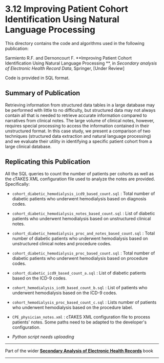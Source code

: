 # 3.12 Improving Patient Cohort Identification Using Natural Language Processing

This directory contains the code and algorithms used in the following publication:

Sarmiento R.F. and Dernoncourt F. **Improving Patient Cohort Identification Using Natural Language Processing
**, in *Secondary analysis of Electronic Health Record Data*, Springer, [Under Review]

Code is provided in SQL format.


## Summary of Publication

Retrieving information from structured data tables in a large database may be performed with little to no difficulty, but structured data may not always contain all that is needed to retrieve accurate information compared to narratives from clinical notes. The large volume of clinical notes, however, requires special processing to access the information contained in their unstructured format. In this case study, we present a comparison of two techniques (structured data extraction and natural language processing) and we evaluate their utility in identifying a specific patient cohort from a large clinical database.

## Replicating this Publication

All the SQL queries to count the number of patients per cohorts as well as the cTAKES XML configuration file used to analyze the notes are provided. Specifically:

* `cohort_diabetic_hemodialysis_icd9_based_count.sql` : Total number of diabetic patients who underwent hemodialysis based on diagnosis codes.

* `cohort_diabetic_hemodialysis_notes_based_count.sql` : List of diabetic patients who underwent hemodialysis based on unstructured clinical notes.

* `cohort_diabetic_hemodialysis_proc_and_notes_based_count.sql` : Total number of diabetic patients who underwent hemodialysis based on unstructured clinical notes and procedure codes.

* `cohort_diabetic_hemodialysis_proc_based_count.sql` : Total number of diabetic patients who underwent hemodialysis based on procedure codes.

* `cohort_diabetic_icd9_based_count_a.sql` : List of diabetic patients based on the ICD-9 codes.

* `cohort_hemodialysis_icd9_based_count_b.sql` : List of patients who underwent hemodialysis based on the ICD-9 codes.

* `cohort_hemodialysis_proc_based_count_c.sql` : Lists number of patients who underwent hemodialysis based on the procedure label.

* `CPE_physician_notes.xml` : cTAKES XML configuration file to process patients' notes. Some paths need to be adapted to the developer's configuration.

* _Python script needs uploading_


***
Part of the wider **[Secondary Analysis of Electronic Health Records](https://github.com/MIT-LCP/critical-data-book)** book
***
